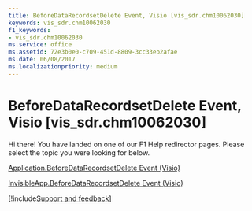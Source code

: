 ```yaml
---
title: BeforeDataRecordsetDelete Event, Visio [vis_sdr.chm10062030]
keywords: vis_sdr.chm10062030
f1_keywords:
- vis_sdr.chm10062030
ms.service: office
ms.assetid: 72e3b0e0-c709-451d-8809-3cc33eb2afae
ms.date: 06/08/2017
ms.localizationpriority: medium
---
```



# BeforeDataRecordsetDelete Event, Visio [vis_sdr.chm10062030]

Hi there! You have landed on one of our F1 Help redirector pages. Please select the topic you were looking for below.

[Application.BeforeDataRecordsetDelete Event (Visio)](https://msdn.microsoft.com/library/b0da57d0-d87f-410c-cfdc-abf8a7bd4b3b%28Office.15%29.aspx)

[InvisibleApp.BeforeDataRecordsetDelete Event (Visio)](https://msdn.microsoft.com/library/0d007a29-b7a9-5355-b3d4-dca8600ddc9f%28Office.15%29.aspx)

[!include[Support and feedback](~/includes/feedback-boilerplate.md)]